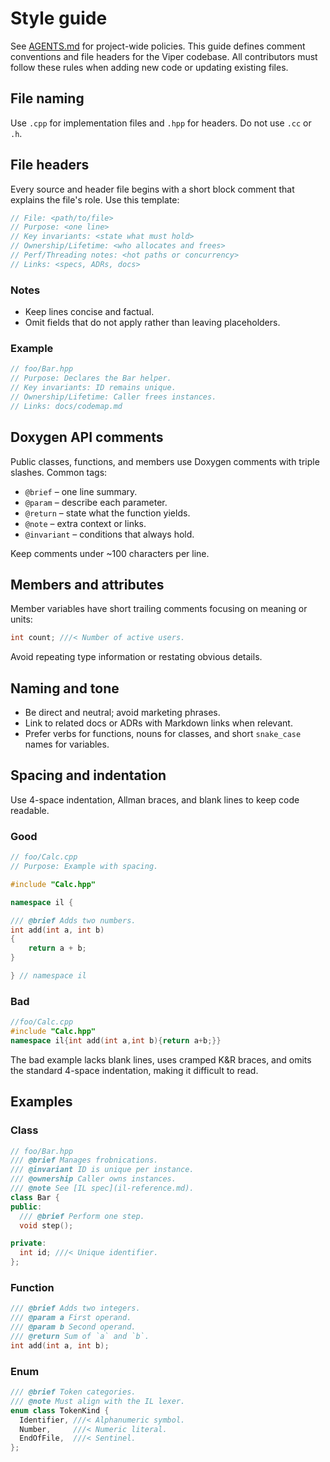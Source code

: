 <!--
SPDX-License-Identifier: MIT
File: docs/dev/style-guide.md
Purpose: Documentation and comment conventions.
-->

# Style guide

See [AGENTS.md](../../AGENTS.md) for project-wide policies. This guide defines
comment conventions and file headers for the Viper codebase. All contributors
must follow these rules when adding new code or updating existing files.

## File naming

Use `.cpp` for implementation files and `.hpp` for headers. Do not use `.cc` or `.h`.

## File headers

Every source and header file begins with a short block comment that explains
the file's role. Use this template:

```cpp
// File: <path/to/file>
// Purpose: <one line>
// Key invariants: <state what must hold>
// Ownership/Lifetime: <who allocates and frees>
// Perf/Threading notes: <hot paths or concurrency>
// Links: <specs, ADRs, docs>
```

### Notes

- Keep lines concise and factual.
- Omit fields that do not apply rather than leaving placeholders.

### Example

```cpp
// foo/Bar.hpp
// Purpose: Declares the Bar helper.
// Key invariants: ID remains unique.
// Ownership/Lifetime: Caller frees instances.
// Links: docs/codemap.md
```

## Doxygen API comments

Public classes, functions, and members use Doxygen comments with triple
slashes. Common tags:

- `@brief` – one line summary.
- `@param` – describe each parameter.
- `@return` – state what the function yields.
- `@note` – extra context or links.
- `@invariant` – conditions that always hold.

Keep comments under ~100 characters per line.

## Members and attributes

Member variables have short trailing comments focusing on meaning
or units:

```cpp
int count; ///< Number of active users.
```

Avoid repeating type information or restating obvious details.

## Naming and tone

- Be direct and neutral; avoid marketing phrases.
- Link to related docs or ADRs with Markdown links when relevant.
- Prefer verbs for functions, nouns for classes, and short
  `snake_case` names for variables.

## Spacing and indentation

Use 4-space indentation, Allman braces, and blank lines to keep code readable.

### Good

```cpp
// foo/Calc.cpp
// Purpose: Example with spacing.

#include "Calc.hpp"

namespace il {

/// @brief Adds two numbers.
int add(int a, int b)
{
    return a + b;
}

} // namespace il
```

### Bad

```cpp
//foo/Calc.cpp
#include "Calc.hpp"
namespace il{int add(int a,int b){return a+b;}}
```

The bad example lacks blank lines, uses cramped K&R braces, and omits the standard
4-space indentation, making it difficult to read.

## Examples

### Class

```cpp
// foo/Bar.hpp
/// @brief Manages frobnications.
/// @invariant ID is unique per instance.
/// @ownership Caller owns instances.
/// @note See [IL spec](il-reference.md).
class Bar {
public:
  /// @brief Perform one step.
  void step();

private:
  int id; ///< Unique identifier.
};
```

### Function

```cpp
/// @brief Adds two integers.
/// @param a First operand.
/// @param b Second operand.
/// @return Sum of `a` and `b`.
int add(int a, int b);
```

### Enum

```cpp
/// @brief Token categories.
/// @note Must align with the IL lexer.
enum class TokenKind {
  Identifier, ///< Alphanumeric symbol.
  Number,     ///< Numeric literal.
  EndOfFile,  ///< Sentinel.
};
```
